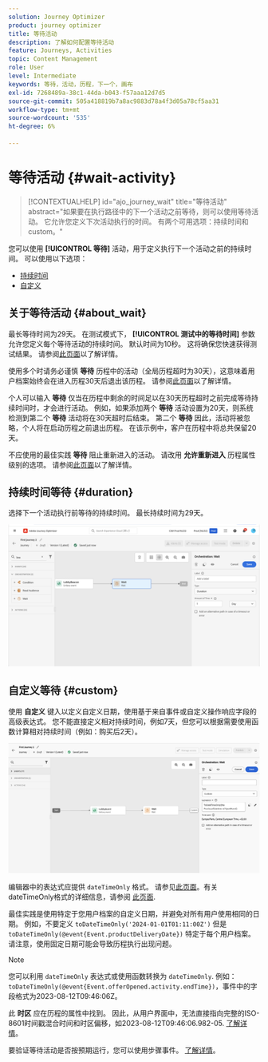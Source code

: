 ```yaml
---
solution: Journey Optimizer
product: journey optimizer
title: 等待活动
description: 了解如何配置等待活动
feature: Journeys, Activities
topic: Content Management
role: User
level: Intermediate
keywords: 等待，活动，历程，下一个，画布
exl-id: 7268489a-38c1-44da-b043-f57aaa12d7d5
source-git-commit: 505a418819b7a8ac9883d78a4f3d05a78cf5aa31
workflow-type: tm+mt
source-wordcount: '535'
ht-degree: 6%

---
```


# 等待活动 {#wait-activity}

>[!CONTEXTUALHELP]
>id="ajo_journey_wait"
>title="等待活动"
>abstract="如果要在执行路径中的下一个活动之前等待，则可以使用等待活动。 它允许您定义下次活动执行的时间。 有两个可用选项：持续时间和custom。"

您可以使用 **[!UICONTROL 等待]** 活动，用于定义执行下一个活动之前的持续时间。 可以使用以下选项：

* [持续时间](#duration)
* [自定义](#custom)

<!--
* [Email send time optimization](#email_send_time_optimization)
* [Fixed date](#fixed_date) 
-->

## 关于等待活动 {#about_wait}

最长等待时间为29天。 在测试模式下， **[!UICONTROL 测试中的等待时间]** 参数允许您定义每个等待活动的持续时间。 默认时间为10秒。 这将确保您快速获得测试结果。 请参阅[此页面](../building-journeys/testing-the-journey.md)以了解详情。

使用多个时请务必谨慎 **等待** 历程中的活动（全局历程超时为30天），这意味着用户档案始终会在进入历程30天后退出该历程。 请参阅[此页面](../building-journeys/journey-gs.md#global_timeout)以了解详情。

个人可以输入 **等待** 仅当在历程中剩余的时间足以在30天历程超时之前完成等待持续时间时，才会进行活动。 例如，如果添加两个 **等待** 活动设置为20天，则系统检测到第二个 **等待** 活动将在30天超时后结束。 第二个 **等待** 因此，活动将被忽略，个人将在启动历程之前退出历程。 在该示例中，客户在历程中将总共保留20天。

不应使用的最佳实践 **等待** 阻止重新进入的活动。 请改用 **允许重新进入** 历程属性级别的选项。 请参阅[此页面](../building-journeys/journey-gs.md#entrance)以了解详情。

## 持续时间等待 {#duration}

选择下一个活动执行前等待的持续时间。 最长持续时间为29天。

![定义等待持续时间](assets/journey55.png)

<!--
## Fixed date wait{#fixed_date}

Select the date for the execution of the next activity.

![](assets/journey56.png)

-->

## 自定义等待 {#custom}

使用 **自定义** 键入以定义自定义日期，使用基于来自事件或自定义操作响应字段的高级表达式。 您不能直接定义相对持续时间，例如7天，但您可以根据需要使用函数计算相对持续时间（例如：购买后2天）。

![使用表达式定义自定义等待](assets/journey57.png)

编辑器中的表达式应提供 `dateTimeOnly` 格式。 请参见[此页面](expression/expressionadvanced.md)。有关dateTimeOnly格式的详细信息，请参阅 [此页面](expression/data-types.md).

最佳实践是使用特定于您用户档案的自定义日期，并避免对所有用户使用相同的日期。 例如，不要定义 `toDateTimeOnly('2024-01-01T01:11:00Z')` 但是 `toDateTimeOnly(@event{Event.productDeliveryDate})` 特定于每个用户档案。 请注意，使用固定日期可能会导致历程执行出现问题。


>[!NOTE]
>
>您可以利用 `dateTimeOnly` 表达式或使用函数转换为 `dateTimeOnly`. 例如： `toDateTimeOnly(@event{Event.offerOpened.activity.endTime})`，事件中的字段格式为2023-08-12T09:46:06Z。
>
>此 **时区** 应在历程的属性中找到。 因此，从用户界面中，无法直接指向完整的ISO-8601时间戳混合时间和时区偏移，如2023-08-12T09:46:06.982-05. [了解详情](../building-journeys/timezone-management.md)。


要验证等待活动是否按预期运行，您可以使用步骤事件。 [了解详情](../reports/query-examples.md#common-queries)。

<!--## Email send time optimization{#email_send_time_optimization}

This type of wait uses a score calculated in Adobe Experience Platform. The score calculates the propensity to click or open an email in the future based on past behavior. Note that the algorithm calculating the score needs a certain amount of data to work. As a result, when it does not have enough data, the default wait time will apply. At publication time, you'll be notified that the default time applies.

>[!NOTE]
>
>The first event of your journey must have a namespace.
>
>This capability is only available after an **[!UICONTROL Email]** activity. You need to have Adobe Campaign Standard.

1. In the **[!UICONTROL Amount of time]** field, define the number of hours to consider to optimize email sending.
1. In the **[!UICONTROL Optimization type]** field, choose if the optimization should increase clicks or opens.
1. In the **[!UICONTROL Default time]** field, define the default time to wait if the predictive send time score is not available.

    >[!NOTE]
    >
    >Note that the send time score can be unavailable because there is not enough data to perform the calculation. In this case, you will be informed, at publication time, that the default time applies.

![](assets/journey57bis.png)-->
